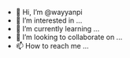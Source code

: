- 👋 Hi, I’m @wayyanpi
- 👀 I’m interested in ...
- 🌱 I’m currently learning ...
- 💞️ I’m looking to collaborate on ...
- 📫 How to reach me ...

<!---
wayyanpi/wayyanpi is a ✨ special ✨ repository because its `README.md` (this file) appears on your GitHub profile.
You can click the Preview link to take a look at your changes.
--->
